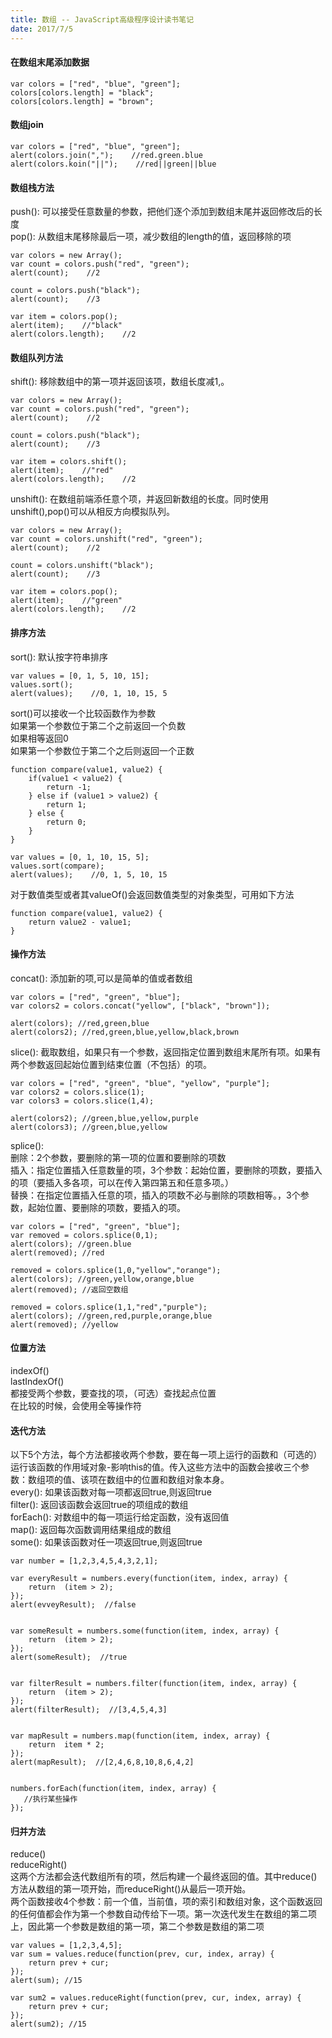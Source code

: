 ```yaml
---
title: 数组 -- JavaScript高级程序设计读书笔记
date: 2017/7/5
---
```


#### 在数组末尾添加数据
```
var colors = ["red", "blue", "green"];
colors[colors.length] = "black";
colors[colors.length] = "brown";
```

#### 数组join

```
var colors = ["red", "blue", "green"];
alert(colors.join(",");    //red.green.blue
alert(colors.koin("||");    //red||green||blue
```

#### 数组栈方法  
push(): 可以接受任意数量的参数，把他们逐个添加到数组末尾并返回修改后的长度  
pop(): 从数组末尾移除最后一项，减少数组的length的值，返回移除的项

```
var colors = new Array();
var count = colors.push("red", "green");
alert(count);    //2

count = colors.push("black");
alert(count);    //3

var item = colors.pop();
alert(item);    //"black"
alert(colors.length);    //2
```
#### 数组队列方法  
shift(): 移除数组中的第一项并返回该项，数组长度减1,。

```
var colors = new Array();
var count = colors.push("red", "green");
alert(count);    //2

count = colors.push("black");
alert(count);    //3

var item = colors.shift();
alert(item);    //"red"
alert(colors.length);    //2
```
unshift(): 在数组前端添任意个项，并返回新数组的长度。同时使用unshift(),pop()可以从相反方向模拟队列。

```
var colors = new Array();
var count = colors.unshift("red", "green");
alert(count);    //2

count = colors.unshift("black");
alert(count);    //3

var item = colors.pop();
alert(item);    //"green"
alert(colors.length);    //2
```

#### 排序方法  
sort(): 默认按字符串排序

```
var values = [0, 1, 5, 10, 15];
values.sort();
alert(values);    //0, 1, 10, 15, 5
```
sort()可以接收一个比较函数作为参数  
如果第一个参数位于第二个之前返回一个负数  
如果相等返回0  
如果第一个参数位于第二个之后则返回一个正数  

```
function compare(value1, value2) {
    if(value1 < value2) {
        return -1;
    } else if (value1 > value2) {
        return 1;
    } else {
        return 0;
    }
}

var values = [0, 1, 10, 15, 5];
values.sort(compare);
alert(values);    //0, 1, 5, 10, 15
```
对于数值类型或者其valueOf()会返回数值类型的对象类型，可用如下方法

```
function compare(value1, value2) {
    return value2 - value1;
}
```

#### 操作方法  
concat(): 添加新的项,可以是简单的值或者数组

```
var colors = ["red", "green", "blue"];
var colors2 = colors.concat("yellow", ["black", "brown"]);

alert(colors); //red,green,blue
alert(colors2); //red,green,blue,yellow,black,brown
```
slice(): 截取数组，如果只有一个参数，返回指定位置到数组末尾所有项。如果有两个参数返回起始位置到结束位置（不包括）的项。

```
var colors = ["red", "green", "blue", "yellow", "purple"];
var colors2 = colors.slice(1);
var colors3 = colors.slice(1,4);

alert(colors2); //green,blue,yellow,purple
alert(colors3); //green,blue,yellow
```
splice():  
删除：2个参数，要删除的第一项的位置和要删除的项数  
插入：指定位置插入任意数量的项，3个参数：起始位置，要删除的项数，要插入的项（要插入多各项，可以在传入第四第五和任意多项。）  
替换：在指定位置插入任意的项，插入的项数不必与删除的项数相等。，3个参数，起始位置、要删除的项数，要插入的项。 

```
var colors = ["red", "green", "blue"];
var removed = colors.splice(0,1);
alert(colors); //green.blue
alert(removed); //red 

removed = colors.splice(1,0,"yellow","orange");
alert(colors); //green,yellow,orange,blue
alert(removed); //返回空数组

removed = colors.splice(1,1,"red","purple");
alert(colors); //green,red,purple,orange,blue
alert(removed); //yellow
```
#### 位置方法  
indexOf()  
lastIndexOf()  
都接受两个参数，要查找的项，（可选）查找起点位置  
在比较的时候，会使用全等操作符

#### 迭代方法  
以下5个方法，每个方法都接收两个参数，要在每一项上运行的函数和（可选的）运行该函数的作用域对象-影响this的值。传入这些方法中的函数会接收三个参数：数组项的值、该项在数组中的位置和数组对象本身。  
every(): 如果该函数对每一项都返回true,则返回true  
filter(): 返回该函数会返回true的项组成的数组  
forEach(): 对数组中的每一项运行给定函数，没有返回值  
map(): 返回每次函数调用结果组成的数组  
some(): 如果该函数对任一项返回true,则返回true  

```
var number = [1,2,3,4,5,4,3,2,1];

var everyResult = numbers.every(function(item, index, array) {
    return  (item > 2);
});
alert(evveyResult);  //false


var someResult = numbers.some(function(item, index, array) {
    return  (item > 2);
});
alert(someResult);  //true


var filterResult = numbers.filter(function(item, index, array) {
    return  (item > 2);
});
alert(filterResult);  //[3,4,5,4,3]


var mapResult = numbers.map(function(item, index, array) {
    return  item * 2;
});
alert(mapResult);  //[2,4,6,8,10,8,6,4,2]


numbers.forEach(function(item, index, array) {
   //执行某些操作
});
```
#### 归并方法  
reduce()  
reduceRight()  
这两个方法都会迭代数组所有的项，然后构建一个最终返回的值。其中reduce()方法从数组的第一项开始，而reduceRight()从最后一项开始。  
两个函数接收4个参数：前一个值，当前值，项的索引和数组对象，这个函数返回的任何值都会作为第一个参数自动传给下一项。第一次迭代发生在数组的第二项上，因此第一个参数是数组的第一项，第二个参数是数组的第二项  

```
var values = [1,2,3,4,5];
var sum = values.reduce(function(prev, cur, index, array) {
    return prev + cur;
});
alert(sum); //15

var sum2 = values.reduceRight(function(prev, cur, index, array) {
    return prev + cur;
});
alert(sum2); //15
```




